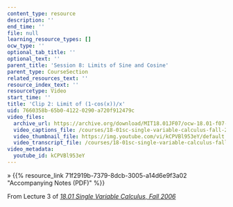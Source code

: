 ```yaml
---
content_type: resource
description: ''
end_time: ''
file: null
learning_resource_types: []
ocw_type: ''
optional_tab_title: ''
optional_text: ''
parent_title: 'Session 8: Limits of Sine and Cosine'
parent_type: CourseSection
related_resources_text: ''
resource_index_text: ''
resourcetype: Video
start_time: ''
title: 'Clip 2: Limit of (1-cos(x))/x'
uid: 7660358b-65b0-4122-0290-a720f912479c
video_files:
  archive_url: https://archive.org/download/MIT18.01JF07/ocw-18.01-f07-lec03_300k.mp4
  video_captions_file: /courses/18-01sc-single-variable-calculus-fall-2010/1ec3f1cd6fb5584d91c0020340915f51_kCPVBl953eY.vtt
  video_thumbnail_file: https://img.youtube.com/vi/kCPVBl953eY/default.jpg
  video_transcript_file: /courses/18-01sc-single-variable-calculus-fall-2010/3f901e83a75d7d41dc749da5791f2ff0_kCPVBl953eY.pdf
video_metadata:
  youtube_id: kCPVBl953eY
---
```


» {{% resource_link 71f2919b-7379-8dcb-3005-a14d6e9f3a02 "Accompanying Notes (PDF)" %}}

From Lecture 3 of [_18.01 Single Variable Calculus, Fall 2006_](/courses/18-01-single-variable-calculus-fall-2006/video_galleries/video-lectures)